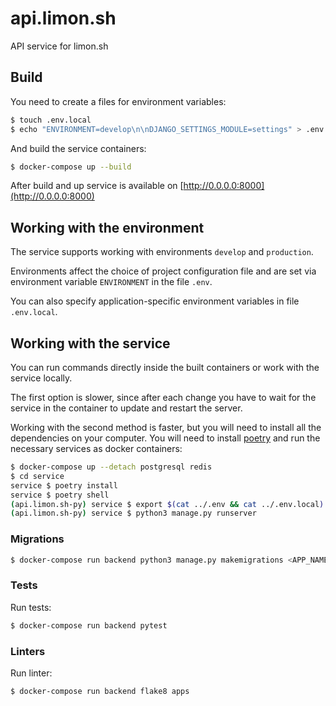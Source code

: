 # api.limon.sh

API service for limon.sh


## Build

You need to create a files for environment variables:
```bash
$ touch .env.local
$ echo "ENVIRONMENT=develop\n\nDJANGO_SETTINGS_MODULE=settings" > .env
```

And build the service containers:
```bash
$ docker-compose up --build
```

After build and up service is available on [http://0.0.0.0:8000](http://0.0.0.0:8000)


## Working with the environment

The service supports working with environments `develop` and `production`.

Environments affect the choice of project configuration file and are set 
via environment variable `ENVIRONMENT` in the file `.env`.

You can also specify application-specific environment variables 
in file `.env.local`.


## Working with the service

You can run commands directly inside the built containers or work with 
the service locally.

The first option is slower, since after each change you have to wait for 
the service in the container to update and restart the server.

Working with the second method is faster, but you will need to install all 
the dependencies on your computer. You will need to install 
[poetry](https://python-poetry.org/docs/#installation) and run the necessary 
services as docker containers:

```bash
$ docker-compose up --detach postgresql redis
$ cd service
service $ poetry install
service $ poetry shell
(api.limon.sh-py) service $ export $(cat ../.env && cat ../.env.local)
(api.limon.sh-py) service $ python3 manage.py runserver
```


### Migrations

```bash
$ docker-compose run backend python3 manage.py makemigrations <APP_NAME>
```


### Tests

Run tests:

```bash
$ docker-compose run backend pytest
```


### Linters

Run linter:

```bash
$ docker-compose run backend flake8 apps
```
